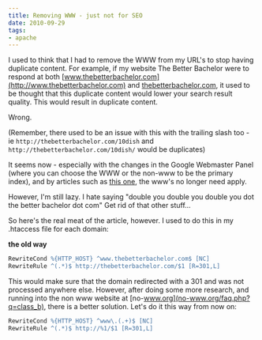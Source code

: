 ```yaml
---
title: Removing WWW - just not for SEO
date: 2010-09-29
tags:
- apache
---
```

I used to think that I had to remove the WWW from my URL's to stop having duplicate content.  For example, if my website The Better Bachelor were to respond at both [www.thebetterbachelor.com](http://www.thebetterbachelor.com) and [thebetterbachelor.com](http://thebetterbachelor.com), it used to be thought that this duplicate content would lower your search result quality.  This would result in duplicate content.

<!--more-->

Wrong.

(Remember, there used to be an issue with this with the trailing slash too - ie `http://thebetterbachelor.com/10dish` and `http://thebetterbachelor.com/10dish/` would be duplicates)

It seems now - especially with the changes in the Google Webmaster Panel (where you can choose the WWW or the non-www to be the primary index), and by articles such as [this one](http://www.practicalecommerce.com/articles/444-SEO-The-Duplicate-Content-Penalty), the www's no longer need apply.

However, I'm still lazy.  I hate saying "double you double you double you dot the better bachelor dot com" Get rid of that other stuff...

So here's the real meat of the article, however.  I used to do this in my .htaccess file for each domain:

**the old way**

```apache
RewriteCond %{HTTP_HOST} ^www.thebetterbachelor.com$ [NC]
RewriteRule ^(.*)$ http://thebetterbachelor.com/$1 [R=301,L]
```

This would make sure that the domain redirected with a 301 and was not processed anywhere else.  However, after doing some more research, and running into the non www website at [no-www.org](no-www.org/faq.php?q=class_b), there is a better solution.  Let's do it this way from now on:
    
```apache
RewriteCond %{HTTP_HOST} ^www\.(.+)$ [NC]
RewriteRule ^(.*)$ http://%1/$1 [R=301,L]
```
